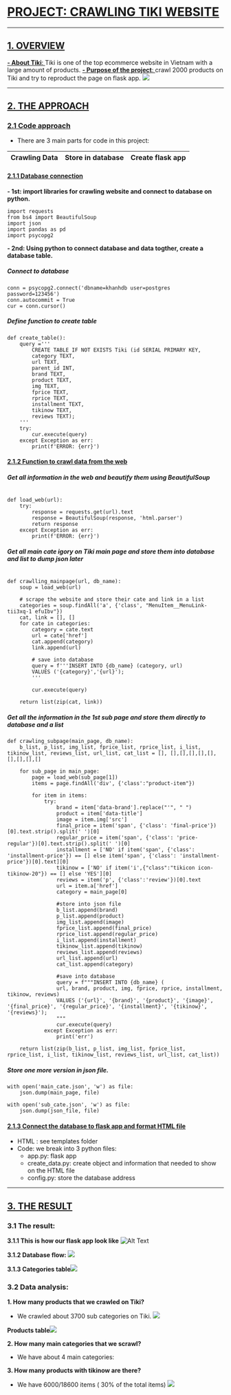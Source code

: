 # [ PROJECT: CRAWLING TIKI WEBSITE ](/9lRMLcbMR--joBvR84z5KA)
---
## [ 1. OVERVIEW ](/9lRMLcbMR--joBvR84z5KA)

[ **- About Tiki**: ](/9lRMLcbMR--joBvR84z5KA) Tiki is one of the top ecommerce website in Vietnam with a large amount of products.
[ **- Purpose of the project**: ](/9lRMLcbMR--joBvR84z5KA) crawl 2000 products on Tiki and try to reproduct the page on flask app.
![](https://i.imgur.com/4CbDh7D.png)

---
## [ 2. THE APPROACH ](/9lRMLcbMR--joBvR84z5KA)

### [2.1 Code approach](/lH2ryznwTJa4oKA092dkkA)
- There are 3 main parts for code in this project:

| Crawling Data | Store in database | Create flask app |
| -------- | -------- | -------- |

#### [2.1.1 Database connection](/lH2ryznwTJa4oKA092dkkA)

**- 1st: import libraries for crawling website and connect to database on python.**
``` 
import requests
from bs4 import BeautifulSoup
import json
import pandas as pd
import psycopg2
```
**- 2nd: Using python to connect database and data togther, create a database table.**

##### Connect to database
```
conn = psycopg2.connect('dbname=khanhdb user=postgres password=123456')
conn.autocommit = True
cur = conn.cursor()
```
##### Define function to create table
```
def create_table():
    query ='''
        CREATE TABLE IF NOT EXISTS Tiki (id SERIAL PRIMARY KEY,
        category TEXT,
        url TEXT,
        parent_id INT,
        brand TEXT,
        product TEXT,
        img TEXT,
        fprice TEXT,
        rprice TEXT,
        installment TEXT,
        tikinow TEXT,
        reviews TEXT);
    '''
    try:
        cur.execute(query)
    except Exception as err:
        print(f'ERROR: {err}')
```

#### [2.1.2 Function to crawl data from the web](/lH2ryznwTJa4oKA092dkkA)

##### Get all information in the web and beautify them using BeautifulSoup
```

def load_web(url):
    try:
        response = requests.get(url).text
        response = BeautifulSoup(response, 'html.parser')
        return response
    except Exception as err:
        print(f'ERROR: {err}')
```
##### Get all main cate igory on Tiki main page and store them into database and list to dump json later
```

def crawlling_mainpage(url, db_name):
    soup = load_web(url)

    # scrape the website and store their cate and link in a list
    categories = soup.findAll('a', {'class', "MenuItem__MenuLink-tii3xq-1 efuIbv"})
    cat, link = [], []
    for cate in categories:
        category = cate.text
        url = cate['href']
        cat.append(category)
        link.append(url)
        
        # save into database
        query = f'''INSERT INTO {db_name} (category, url)
        VALUES ('{category}','{url}');
        '''
        
        cur.execute(query)

    return list(zip(cat, link))
```
##### Get all the information in the 1st sub page and store them directly to database and a list
```
def crawling_subpage(main_page, db_name):
    b_list, p_list, img_list, fprice_list, rprice_list, i_list, tikinow_list, reviews_list, url_list, cat_list = [], [],[],[],[],[],[],[],[],[]
    
    for sub_page in main_page:
        page = load_web(sub_page[1])
        items = page.findAll('div', {'class':"product-item"})

        for item in items:
            try:
                brand = item['data-brand'].replace("'", " ")
                product = item['data-title']
                image = item.img['src']
                final_price = item('span', {'class': 'final-price'})[0].text.strip().split(' ')[0]
                regular_price = item('span', {'class': 'price-regular'})[0].text.strip().split(' ')[0]
                installment = ['NO' if item('span', {'class': 'installment-price'}) == [] else item('span', {'class': 'installment-price'})[0].text][0] 
                tikinow = ['NO' if item('i',{"class":"tikicon icon-tikinow-20"}) == [] else 'YES'][0]
                reviews = item('p', {'class':'review'})[0].text
                url = item.a['href']
                category = main_page[0]

                #store into json file
                b_list.append(brand)
                p_list.append(product)
                img_list.append(image)
                fprice_list.append(final_price)
                rprice_list.append(regular_price)
                i_list.append(installment)
                tikinow_list.append(tikinow)
                reviews_list.append(reviews)
                url_list.append(url)
                cat_list.append(category)

                #save into database
                query = f"""INSERT INTO {db_name} (
                url, brand, product, img, fprice, rprice, installment, tikinow, reviews)
                VALUES ('{url}', '{brand}', '{product}', '{image}', '{final_price}', '{regular_price}', '{installment}', '{tikinow}', '{reviews}');
                """
                cur.execute(query)
            except Exception as err:
                print('err')
        
    return list(zip(b_list, p_list, img_list, fprice_list, rprice_list, i_list, tikinow_list, reviews_list, url_list, cat_list))
```
##### Store one more version in json file.
```
with open('main_cate.json', 'w') as file:
    json.dump(main_page, file)
    
with open('sub_cate.json', 'w') as file:
    json.dump(json_file, file)
```
#### [2.1.3 Connect the database to flask app and format HTML file](/lH2ryznwTJa4oKA092dkkA)
 - HTML : see templates folder
 - Code: we break into 3 python files: 
     - app.py: flask app 
     - create_data.py: create object and information that needed to show on the HTML file
     - config.py: store the database address


---

## [3. THE RESULT ](/-iz_-FrPQ3SPbl7WJxdocg)

### 3.1 The result:

**3.1.1 This is how our flask app look like**
![Alt Text](https://i.imgur.com/VjJFKxH.png)

**3.1.2 Database flow:**
![](https://i.imgur.com/bdoKS5w.png)


**3.1.3 Categories table**![](https://i.imgur.com/2OtIxTp.png)

### 3.2 Data analysis:
**1. How many products that we crawled on Tiki?**
  - We crawled about 3700 sub categories on Tiki.
![](https://i.imgur.com/8GqzZls.png)

**Products table**![](https://i.imgur.com/yKLSftl.png)

**2. How many main categories that we scrawl?**
- We have about 4 main categories:


**3. How many products with tikinow are there?**
- We have 6000/18600 items ( 30% of the total items)
![](https://i.imgur.com/xRK5I8Z.png)

